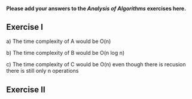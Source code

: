 #### Please add your answers to the ***Analysis of  Algorithms*** exercises here.

## Exercise I

a)
 The time complexity of A would be O(n)

b)
The time complexity of B would be O(n log n)

c)
The time complexity of C would be O(n) even though there is recusion there is still only n operations

## Exercise II
